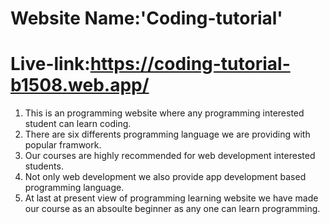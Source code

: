# Website Name:'Coding-tutorial'

# Live-link:https://coding-tutorial-b1508.web.app/

1. This is an programming website where any programming interested student can learn coding.
2. There are six differents programming language we are providing with popular framwork.
3. Our courses are highly recommended for web development interested students.
4. Not only web development we also provide app development based programming language.
5. At last at present view of programming learning website we have made our course as an absoulte beginner as any one can learn programming.
